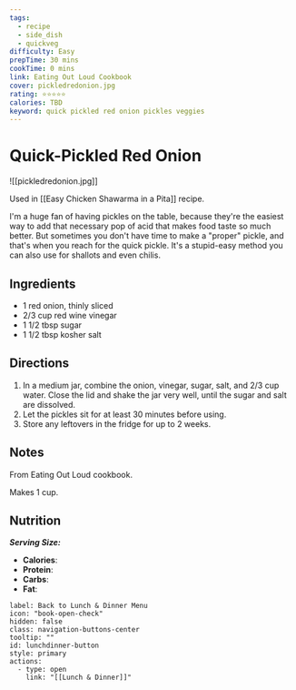 ```yaml
---
tags:
  - recipe
  - side_dish
  - quickveg
difficulty: Easy
prepTime: 30 mins
cookTime: 0 mins
link: Eating Out Loud Cookbook
cover: pickledredonion.jpg
rating: ⭐️⭐️⭐️⭐️⭐️
calories: TBD
keyword: quick pickled red onion pickles veggies
---
```

# Quick-Pickled Red Onion

![[pickledredonion.jpg]]

Used in [[Easy Chicken Shawarma in a Pita]] recipe.

I'm a huge fan of having pickles on the table, because they're the easiest way to add that necessary pop of acid that makes food taste so much better. But sometimes you don't have time to make a "proper" pickle, and that's when you reach for the quick pickle. It's a stupid-easy method you can also use for shallots and even chilis.
## Ingredients
- 1 red onion, thinly sliced
- 2/3 cup red wine vinegar
- 1 1/2 tbsp sugar
- 1 1/2 tbsp kosher salt


## Directions
1. In a medium jar, combine the onion, vinegar, sugar, salt, and 2/3 cup water. Close the lid and shake the jar very well, until the sugar and salt are dissolved. 
2. Let the pickles sit for at least 30 minutes before using. 
3. Store any leftovers in the fridge for up to 2 weeks.

## Notes
From Eating Out Loud cookbook.

Makes 1 cup.

## Nutrition
***Serving Size:*** 
- **Calories**: 
- **Protein**: 
- **Carbs**: 
- **Fat**: 


```meta-bind-button
label: Back to Lunch & Dinner Menu
icon: "book-open-check"
hidden: false
class: navigation-buttons-center
tooltip: ""
id: lunchdinner-button
style: primary
actions:
  - type: open
    link: "[[Lunch & Dinner]]"

```
 
